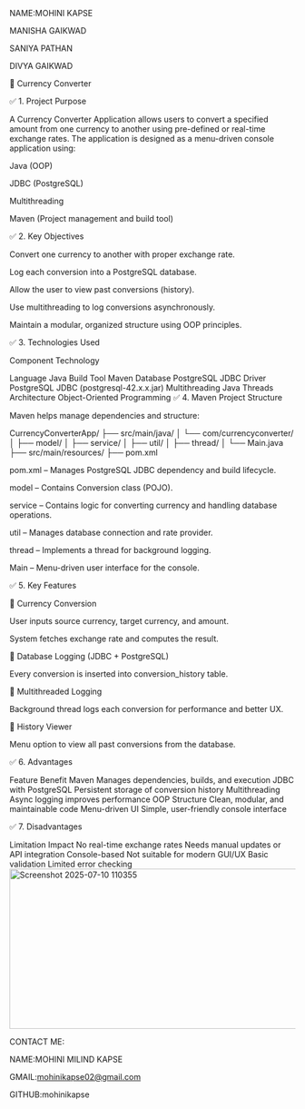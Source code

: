 NAME:MOHINI KAPSE 

MANISHA GAIKWAD

SANIYA PATHAN

DIVYA GAIKWAD

📘 Currency Converter

✅ 1. Project Purpose

A Currency Converter Application allows users to convert a specified amount from one currency to another using pre-defined or real-time exchange rates. The application is designed as a menu-driven console application using:

Java (OOP)

JDBC (PostgreSQL)

Multithreading

Maven (Project management and build tool)

✅ 2. Key Objectives

Convert one currency to another with proper exchange rate.

Log each conversion into a PostgreSQL database.

Allow the user to view past conversions (history).

Use multithreading to log conversions asynchronously.

Maintain a modular, organized structure using OOP principles.

✅ 3. Technologies Used

Component	Technology

Language	Java
Build Tool	Maven
Database	PostgreSQL
JDBC Driver	PostgreSQL JDBC (postgresql-42.x.x.jar)
Multithreading	Java Threads
Architecture	Object-Oriented Programming
✅ 4. Maven Project Structure

Maven helps manage dependencies and structure:

CurrencyConverterApp/
├── src/main/java/
│   └── com/currencyconverter/
│       ├── model/
│       ├── service/
│       ├── util/
│       ├── thread/
│       └── Main.java
├── src/main/resources/
├── pom.xml

pom.xml – Manages PostgreSQL JDBC dependency and build lifecycle.

model – Contains Conversion class (POJO).

service – Contains logic for converting currency and handling database operations.

util – Manages database connection and rate provider.

thread – Implements a thread for background logging.

Main – Menu-driven user interface for the console.

✅ 5. Key Features

📌 Currency Conversion

User inputs source currency, target currency, and amount.

System fetches exchange rate and computes the result.


📌 Database Logging (JDBC + PostgreSQL)

Every conversion is inserted into conversion_history table.


📌 Multithreaded Logging

Background thread logs each conversion for performance and better UX.


📌 History Viewer

Menu option to view all past conversions from the database.

✅ 6. Advantages

Feature	Benefit
Maven	Manages dependencies, builds, and execution
JDBC with PostgreSQL	Persistent storage of conversion history
Multithreading	Async logging improves performance
OOP Structure	Clean, modular, and maintainable code
Menu-driven UI	Simple, user-friendly console interface

✅ 7. Disadvantages

Limitation	Impact
No real-time exchange rates	Needs manual updates or API integration
Console-based	Not suitable for modern GUI/UX
Basic validation	Limited error checking
<img width="521" height="282" alt="Screenshot 2025-07-10 110355" src="https://github.com/user-attachments/assets/65708359-9222-4949-a70f-4cccb4d9b78e" />






CONTACT ME:

NAME:MOHINI MILIND KAPSE

GMAIL:mohinikapse02@gmail.com

GITHUB:mohinikapse
